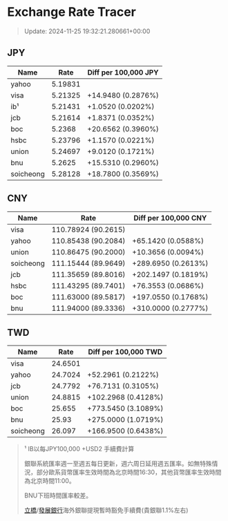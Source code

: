 # Exchange Rate Tracer

> Update: 2024-11-25 19:32:21.280661+00:00

## JPY

| Name      |    Rate | Diff per 100,000 JPY   |
|-----------|---------|------------------------|
| yahoo     | 5.19831 |                        |
| visa      | 5.21325 | +14.9480 (0.2876%)     |
| ib¹       | 5.21431 | +1.0520 (0.0202%)      |
| jcb       | 5.21614 | +1.8371 (0.0352%)      |
| boc       | 5.2368  | +20.6562 (0.3960%)     |
| hsbc      | 5.23796 | +1.1570 (0.0221%)      |
| union     | 5.24697 | +9.0120 (0.1721%)      |
| bnu       | 5.2625  | +15.5310 (0.2960%)     |
| soicheong | 5.28128 | +18.7800 (0.3569%)     |

## CNY

| Name      | Rate                | Diff per 100,000 CNY   |
|-----------|---------------------|------------------------|
| visa      | 110.78924	(90.2615) |                        |
| yahoo     | 110.85438	(90.2084) | +65.1420 (0.0588%)     |
| union     | 110.86475	(90.2000) | +10.3656 (0.0094%)     |
| soicheong | 111.15444	(89.9649) | +289.6950 (0.2613%)    |
| jcb       | 111.35659	(89.8016) | +202.1497 (0.1819%)    |
| hsbc      | 111.43295	(89.7401) | +76.3553 (0.0686%)     |
| boc       | 111.63000	(89.5817) | +197.0550 (0.1768%)    |
| bnu       | 111.94000	(89.3336) | +310.0000 (0.2777%)    |

## TWD

| Name      |    Rate | Diff per 100,000 TWD   |
|-----------|---------|------------------------|
| visa      | 24.6501 |                        |
| yahoo     | 24.7024 | +52.2961 (0.2122%)     |
| jcb       | 24.7792 | +76.7131 (0.3105%)     |
| union     | 24.8815 | +102.2968 (0.4128%)    |
| boc       | 25.655  | +773.5450 (3.1089%)    |
| bnu       | 25.93   | +275.0000 (1.0719%)    |
| soicheong | 26.097  | +166.9500 (0.6438%)    |


> ¹ IB以每JPY100,000 +USD2 手續費計算
>
> 銀聯系統匯率週一至週五每日更新，週六周日延用週五匯率。如無特殊情況，部分歐系貨幣匯率生效時間為北京時間16:30，其他貨幣匯率生效時間為北京時間11:00。
>
> BNU下班時間匯率較差。
>
> [立橋](https://www.wlbank.com.mo/uploads/ueditor/file/20181211/1544536513900230.pdf)/[發展銀行](https://www.mdb.com.mo/Service_Charges_20230728.pdf)海外銀聯提現暫時豁免手續費(貴銀聯1.1%左右)

